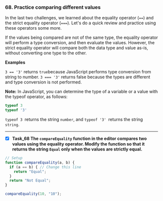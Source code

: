 ### 68. Practice comparing different values

In the last two challenges, we learned about the equality operator (`==`) and the strict equality operator (`===`). Let's do a quick review and practice using these operators some more.

If the values being compared are not of the same type, the equality operator will perform a type conversion, and then evaluate the values. However, the strict equality operator will compare both the data type and value as-is, without converting one type to the other.

**Examples**

`3 == '3'` returns `true`because JavaScript performs type conversion from string to number. `3 === '3'` returns false because the types are different and type conversion is not performed.

**Note:** In JavaScript, you can determine the type of a variable or a value with the typeof operator, as follows:
```js
typeof 3
typeof '3'
```
`typeof 3 `returns the string ``number``, and `typeof '3' `returns the string `string`.
****************************************

- [x] **Task_68  The `compareEquality` function in the editor compares two values using the equality operator. Modify the function so that it returns the string `Equal` only when the values are strictly equal.**


```js
// Setup
function compareEquality(a, b) {
  if (a == b) { // Change this line
    return "Equal";
  }
  return "Not Equal";
}

compareEquality(10, "10");
```
